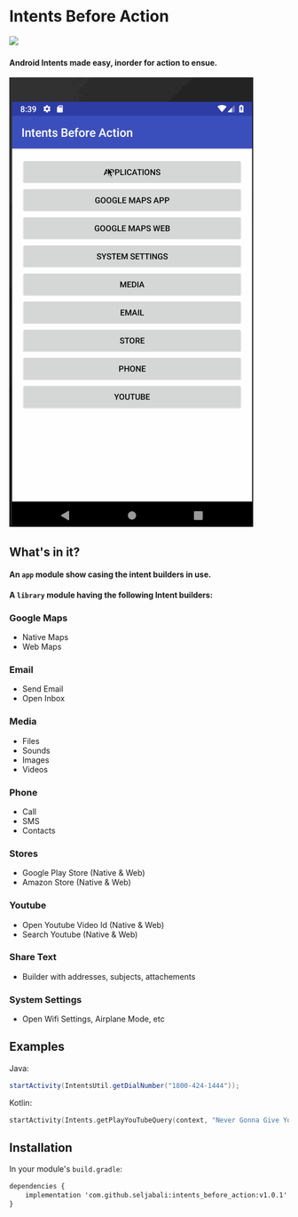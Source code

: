 # Intents Before Action
[![](https://jitpack.io/v/seljabali/intents_before_action.svg)](https://jitpack.io/#seljabali/intents_before_action)
#### Android Intents made easy, inorder for action to ensue.

![Demo](https://github.com/seljabali/intents_before_action/blob/master/app/src/main/res/mipmap-mdpi/intents_before_action.gif)

## What's in it?
#### An `app` module show casing the intent builders in use.
#### A `library` module having the following Intent builders:

### Google Maps
- Native Maps 
- Web Maps
### Email
- Send Email
- Open Inbox
### Media
- Files
- Sounds
- Images
- Videos
### Phone
- Call
- SMS
- Contacts
### Stores
- Google Play Store (Native & Web)
- Amazon Store (Native & Web)
### Youtube
- Open Youtube Video Id (Native & Web)
- Search Youtube (Native & Web)
### Share Text
- Builder with addresses, subjects, attachements
### System Settings
- Open Wifi Settings, Airplane Mode, etc

## Examples
Java:
```java
startActivity(IntentsUtil.getDialNumber("1800-424-1444"));
```
Kotlin:
```kotlin
startActivity(Intents.getPlayYouTubeQuery(context, "Never Gonna Give You Up"))
```

## Installation
In your module's `build.gradle`:
```
dependencies {
    implementation 'com.github.seljabali:intents_before_action:v1.0.1'
}
```
